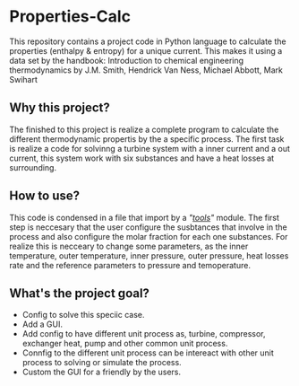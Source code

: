 # Properties-Calc
This repository contains a project code in Python language to calculate the properties (enthalpy &amp; entropy) for a unique current. This makes it using a data set by the handbook: Introduction to chemical engineering thermodynamics by J.M. Smith, Hendrick Van Ness, Michael Abbott, Mark Swihart

## Why this project?
The finished to this project is realize a complete program to calculate the different thermodynamic propertis by the a specific process. The first task is realize a code for solvinng a turbine system with a inner current and a out current, this system work with six substances and have a heat losses at surrounding.

## How to use?
This code is condensed in a file that import by a _"[tools](https://github.com/cpm-cp/Properties-Calc/tree/main/__init__/tools)"_ module. The first step is neccesary that the user configure the susbtances that involve in the process and also configure the molar fraction for each one substances. For realize this is necceary to change some parameters, as the inner temperature, outer temperature, inner pressure, outer pressure, heat losses rate and the reference parameters to pressure and temoperature.

## What's the project goal?
- Config to solve this speciic case.
- Add a GUI.
- Add config to have different unit process as, turbine, compressor, exchanger heat, pump and other common unit process.
- Connfig to the different unit process can be intereact with other unit process to solving or simulate the process.
- Custom the GUI for a friendly by the users.